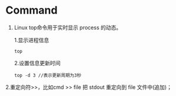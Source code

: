 # Command
1. Linux top命令用于实时显示 process 的动态。 
   
    1.显示进程信息
    
    `top`

    2.设置信息更新时间

    `top -d 3
    //表示更新周期为3秒`

 2.重定向符>>，比如cmd >> file 把 stdout 重定向到 file 文件中(追加)；

    